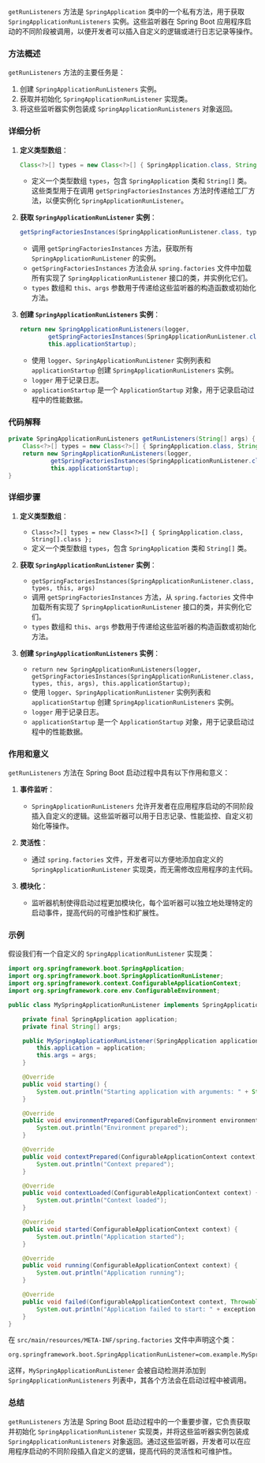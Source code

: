 `getRunListeners` 方法是 `SpringApplication` 类中的一个私有方法，用于获取 `SpringApplicationRunListeners` 实例。这些监听器在 Spring Boot 应用程序启动的不同阶段被调用，以便开发者可以插入自定义的逻辑或进行日志记录等操作。

### 方法概述

`getRunListeners` 方法的主要任务是：
1. 创建 `SpringApplicationRunListeners` 实例。
2. 获取并初始化 `SpringApplicationRunListener` 实现类。
3. 将这些监听器实例包装成 `SpringApplicationRunListeners` 对象返回。

### 详细分析

1. **定义类型数组**：
   ```java
   Class<?>[] types = new Class<?>[] { SpringApplication.class, String[].class };
   ```
    - 定义一个类型数组 `types`，包含 `SpringApplication` 类和 `String[]` 类。这些类型用于在调用 `getSpringFactoriesInstances` 方法时传递给工厂方法，以便实例化 `SpringApplicationRunListener`。

2. **获取 `SpringApplicationRunListener` 实例**：
   ```java
   getSpringFactoriesInstances(SpringApplicationRunListener.class, types, this, args)
   ```
    - 调用 `getSpringFactoriesInstances` 方法，获取所有 `SpringApplicationRunListener` 的实例。
    - `getSpringFactoriesInstances` 方法会从 `spring.factories` 文件中加载所有实现了 `SpringApplicationRunListener` 接口的类，并实例化它们。
    - `types` 数组和 `this`、`args` 参数用于传递给这些监听器的构造函数或初始化方法。

3. **创建 `SpringApplicationRunListeners` 实例**：
   ```java
   return new SpringApplicationRunListeners(logger,
           getSpringFactoriesInstances(SpringApplicationRunListener.class, types, this, args),
           this.applicationStartup);
   ```
    - 使用 `logger`、`SpringApplicationRunListener` 实例列表和 `applicationStartup` 创建 `SpringApplicationRunListeners` 实例。
    - `logger` 用于记录日志。
    - `applicationStartup` 是一个 `ApplicationStartup` 对象，用于记录启动过程中的性能数据。

### 代码解释

```java
private SpringApplicationRunListeners getRunListeners(String[] args) {
    Class<?>[] types = new Class<?>[] { SpringApplication.class, String[].class };
    return new SpringApplicationRunListeners(logger,
            getSpringFactoriesInstances(SpringApplicationRunListener.class, types, this, args),
            this.applicationStartup);
}
```

### 详细步骤

1. **定义类型数组**：
    - `Class<?>[] types = new Class<?>[] { SpringApplication.class, String[].class };`
    - 定义一个类型数组 `types`，包含 `SpringApplication` 类和 `String[]` 类。

2. **获取 `SpringApplicationRunListener` 实例**：
    - `getSpringFactoriesInstances(SpringApplicationRunListener.class, types, this, args)`
    - 调用 `getSpringFactoriesInstances` 方法，从 `spring.factories` 文件中加载所有实现了 `SpringApplicationRunListener` 接口的类，并实例化它们。
    - `types` 数组和 `this`、`args` 参数用于传递给这些监听器的构造函数或初始化方法。

3. **创建 `SpringApplicationRunListeners` 实例**：
    - `return new SpringApplicationRunListeners(logger, getSpringFactoriesInstances(SpringApplicationRunListener.class, types, this, args), this.applicationStartup);`
    - 使用 `logger`、`SpringApplicationRunListener` 实例列表和 `applicationStartup` 创建 `SpringApplicationRunListeners` 实例。
    - `logger` 用于记录日志。
    - `applicationStartup` 是一个 `ApplicationStartup` 对象，用于记录启动过程中的性能数据。

### 作用和意义

`getRunListeners` 方法在 Spring Boot 启动过程中具有以下作用和意义：

1. **事件监听**：
    - `SpringApplicationRunListeners` 允许开发者在应用程序启动的不同阶段插入自定义的逻辑。这些监听器可以用于日志记录、性能监控、自定义初始化等操作。

2. **灵活性**：
    - 通过 `spring.factories` 文件，开发者可以方便地添加自定义的 `SpringApplicationRunListener` 实现类，而无需修改应用程序的主代码。

3. **模块化**：
    - 监听器机制使得启动过程更加模块化，每个监听器可以独立地处理特定的启动事件，提高代码的可维护性和扩展性。

### 示例

假设我们有一个自定义的 `SpringApplicationRunListener` 实现类：

```java
import org.springframework.boot.SpringApplication;
import org.springframework.boot.SpringApplicationRunListener;
import org.springframework.context.ConfigurableApplicationContext;
import org.springframework.core.env.ConfigurableEnvironment;

public class MySpringApplicationRunListener implements SpringApplicationRunListener {

    private final SpringApplication application;
    private final String[] args;

    public MySpringApplicationRunListener(SpringApplication application, String[] args) {
        this.application = application;
        this.args = args;
    }

    @Override
    public void starting() {
        System.out.println("Starting application with arguments: " + String.join(", ", args));
    }

    @Override
    public void environmentPrepared(ConfigurableEnvironment environment) {
        System.out.println("Environment prepared");
    }

    @Override
    public void contextPrepared(ConfigurableApplicationContext context) {
        System.out.println("Context prepared");
    }

    @Override
    public void contextLoaded(ConfigurableApplicationContext context) {
        System.out.println("Context loaded");
    }

    @Override
    public void started(ConfigurableApplicationContext context) {
        System.out.println("Application started");
    }

    @Override
    public void running(ConfigurableApplicationContext context) {
        System.out.println("Application running");
    }

    @Override
    public void failed(ConfigurableApplicationContext context, Throwable exception) {
        System.out.println("Application failed to start: " + exception.getMessage());
    }
}
```

在 `src/main/resources/META-INF/spring.factories` 文件中声明这个类：

```
org.springframework.boot.SpringApplicationRunListener=com.example.MySpringApplicationRunListener
```

这样，`MySpringApplicationRunListener` 会被自动检测并添加到 `SpringApplicationRunListeners` 列表中，其各个方法会在启动过程中被调用。

### 总结

`getRunListeners` 方法是 Spring Boot 启动过程中的一个重要步骤，它负责获取并初始化 `SpringApplicationRunListener` 实现类，并将这些监听器实例包装成 `SpringApplicationRunListeners` 对象返回。通过这些监听器，开发者可以在应用程序启动的不同阶段插入自定义的逻辑，提高代码的灵活性和可维护性。